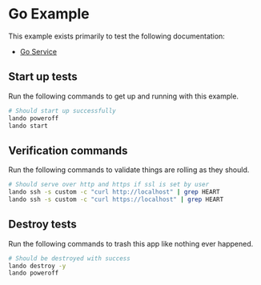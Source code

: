 Go Example
==========

This example exists primarily to test the following documentation:

* [Go Service](https://docs.devwithlando.io/tutorials/go.html)

Start up tests
--------------

Run the following commands to get up and running with this example.

```bash
# Should start up successfully
lando poweroff
lando start
```

Verification commands
---------------------

Run the following commands to validate things are rolling as they should.

```bash
# Should serve over http and https if ssl is set by user
lando ssh -s custom -c "curl http://localhost" | grep HEART
lando ssh -s custom -c "curl https://localhost" | grep HEART
```

Destroy tests
-------------

Run the following commands to trash this app like nothing ever happened.

```bash
# Should be destroyed with success
lando destroy -y
lando poweroff
```

